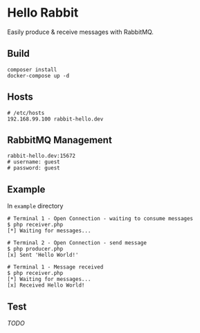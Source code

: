 Hello Rabbit
======================
Easily produce & receive messages with RabbitMQ.

Build
----------
```
composer install
docker-compose up -d
```

Hosts
----------
```
# /etc/hosts
192.168.99.100 rabbit-hello.dev
```

RabbitMQ Management
----------
```
rabbit-hello.dev:15672
# username: guest
# password: guest

```

Example
----------
In `example` directory
```
# Terminal 1 - Open Connection - waiting to consume messages
$ php receiver.php
[*] Waiting for messages...

# Terminal 2 - Open Connection - send message
$ php producer.php
[x] Sent 'Hello World!'

# Terminal 1 - Message received
$ php receiver.php
[*] Waiting for messages...
[x] Received Hello World!
```

Test
----------
<i>TODO</i>